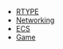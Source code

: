 <!-- docs/_sidebar.md -->

* [RTYPE](/)
* [Networking](/Networking/?id=networking "The Networking")
* [ECS](/ECS/?id=ecs "The ECS")
* [Game](/Game/?id=game "The Game")